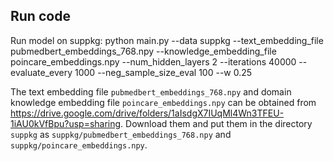 ## Run code

Run model on suppkg:
    python main.py --data suppkg --text_embedding_file pubmedbert_embeddings_768.npy --knowledge_embedding_file poincare_embeddings.npy --num_hidden_layers 2 --iterations 40000 --evaluate_every 1000 --neg_sample_size_eval 100 --w 0.25

The text embedding file `pubmedbert_embeddings_768.npy` and domain knowledge embedding file `poincare_embeddings.npy` can be obtained from https://drive.google.com/drive/folders/1aIsdgX7IUqMl4Wn3TFEU-1iAU0kVfBpu?usp=sharing. Download them and put them in the directory `suppkg` as `suppkg/pubmedbert_embeddings_768.npy` and `suppkg/poincare_embeddings.npy`.
